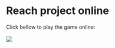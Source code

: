 # Reach project online

Click bellow to play the game online:
<br>
<br>
<a href="https://the-secret-number-rodrigofentanes-hotmailcoms-projects.vercel.app" target="_blank">
  <img loading="lazy" src="https://img.shields.io/badge/Vercel-000000?style=for-the-badge&logo=vercel&logoColor=white" target="_blank">
</a> 
